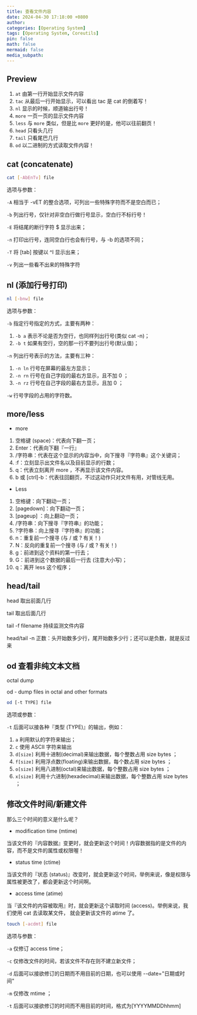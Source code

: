 ```yaml
---
title: 查看文件内容
date: 2024-04-30 17:18:00 +0800
author: 
categories: [Operating System]
tags: [Operating System, Coreutils]
pin: false
math: false
mermaid: false
media_subpath: 
---
```


## Preview

1. `at` 由第一行开始显示文件内容
2. `tac` 从最后一行开始显示，可以看出 tac 是 cat 的倒着写！
3. `nl` 显示的时候，顺道输出行号！
4. `more` 一页一页的显示文件内容
5. `less` 与 `more` 类似，但是比 `more` 更好的是，他可以往前翻页！
6. `head` 只看头几行
7. `tail` 只看尾巴几行
8. `od` 以二进制的方式读取文件内容！

## cat (concatenate)

```Bash
cat [-AbEnTv] file
```

选项与参数：

`-A` 相当于 -vET 的整合选项，可列出一些特殊字符而不是空白而已；

`-b` 列出行号，仅针对非空白行做行号显示，空白行不标行号！

`-E` 将结尾的断行字符 $ 显示出来；

`-n` 打印出行号，连同空白行也会有行号，与 -b 的选项不同；

`-T` 将 [tab] 按键以 ^I 显示出来；

`-v` 列出一些看不出来的特殊字符

## nl (添加行号打印)

```Bash
nl [-bnw] file
```

选项与参数：

`-b`  指定行号指定的方式，主要有两种：

1. `-b a`  表示不论是否为空行，也同样列出行号(类似 cat -n)；
2. `-b t`  如果有空行，空的那一行不要列出行号(默认值)；

`-n`  列出行号表示的方法，主要有三种：

1. `-n ln`  行号在屏幕的最左方显示；
2. `-n rn`  行号在自己字段的最右方显示，且不加 0 ；
3. `-n rz`  行号在自己字段的最右方显示，且加 0 ；

`-w` 行号字段的占用的字符数。

## more/less

- more

1. 空格键 (space)：代表向下翻一页；
2. Enter：代表向下翻『一行』
3. /字符串：代表在这个显示的内容当中，向下搜寻『字符串』这个关键词；
4. :f：立刻显示出文件名以及目前显示的行数；
5. q：代表立刻离开 more ，不再显示该文件内容。
6. b 或 [ctrl]-b：代表往回翻页，不过这动作只对文件有用，对管线无用。

- Less

1. 空格键：向下翻动一页；
2. [pagedown]：向下翻动一页；
3. [pageup] ：向上翻动一页；
4. /字符串：向下搜寻『字符串』的功能；
5. ?字符串：向上搜寻『字符串』的功能；
6. n：重复前一个搜寻 (与 / 或 ? 有关！)
7. N：反向的重复前一个搜寻 (与 / 或 ? 有关！)
8. g：前进到这个资料的第一行去；
9. G：前进到这个数据的最后一行去 (注意大小写)；
10. q：离开 less 这个程序；

## head/tail

head 取出前面几行

tail 取出后面几行

tail -f filename 持续监测文件内容

head/tail -n 正数：头开始数多少行，尾开始数多少行；还可以是负数，就是反过来

## od 查看非纯文本文档 

octal dump

od - dump files in octal and other formats

```Bash
od [-t TYPE] file
```

选项或参数：

`-t` 后面可以接各种『类型 (TYPE)』的输出，例如：

1. `a` 利用默认的字符来输出；
2. `c` 使用 ASCII 字符来输出
3. `d[size]` 利用十进制(decimal)来输出数据，每个整数占用 size bytes ；
4. `f[size]` 利用浮点数(floating)来输出数据，每个数占用 size bytes ；
5. `o[size]` 利用八进制(octal)来输出数据，每个整数占用 size bytes ；
6. `x[size]` 利用十六进制(hexadecimal)来输出数据，每个整数占用 size bytes ；

## 修改文件时间/新建文件

那么三个时间的意义是什么呢？

- modification time (mtime)

当该文件的『内容数据』变更时，就会更新这个时间！内容数据指的是文件的内容，而不是文件的属性或权限喔！

- status time (ctime)

当该文件的『状态 (status)』改变时，就会更新这个时间，举例来说，像是权限与属性被更改了，都会更新这个时间啊。

- access time (atime)

当『该文件的内容被取用』时，就会更新这个读取时间 (access)。举例来说，我们使用 cat 去读取某文件， 就会更新该文件的 atime 了。

```Bash
touch [-acdmt] file
```

选项与参数：

`-a` 仅修订 access time；

`-c` 仅修改文件的时间，若该文件不存在则不建立新文件；

`-d` 后面可以接欲修订的日期而不用目前的日期，也可以使用 --date="日期或时间"

`-m` 仅修改 mtime ；

`-t` 后面可以接欲修订的时间而不用目前的时间，格式为[YYYYMMDDhhmm]